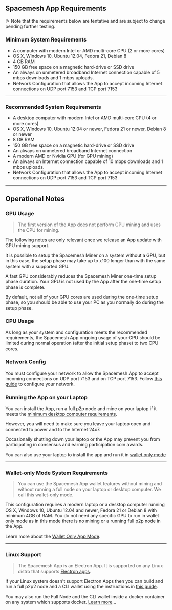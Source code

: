 ## Spacemesh App Requirements

!> Note that the requirements below are tentative and are subject to change pending further testing.

### Minimum System Requirements

- A computer with modern Intel or AMD multi-core CPU (2 or more cores)
- OS X, Windows 10, Ubuntu 12.04, Fedora 21, Debian 8
- 4 GB RAM
- 150 GB free space on a magnetic hard-drive or SSD drive
- An always on unmetered broadband Internet connection capable of 5 mbps downloads and 1 mbps uploads.
- Network Configuration that allows the App to accept incoming Internet connections on UDP port 7153 and TCP port 7153

---

### Recommended System Requirements

- A desktop computer with modern Intel or AMD multi-core CPU (4 or more cores)
- OS X, Windows 10, Ubuntu 12.04 or newer, Fedora 21 or newer, Debian 8 or newer
- 8 GB RAM
- 150 GB free space on a magnetic hard-drive or SSD drive
- An always on unmetered broadband Internet connection
- A modern AMD or Nvidia GPU (for GPU mining)
- An always on Internet connection capable of 10 mbps downloads and 1 mbps uploads.
- Network Configuration that allows the App to accept incoming Internet connections on UDP port 7153 and TCP port 7153

---

## Operational Notes

### GPU Usage

>The first version of the App does not perform GPU mining and uses the CPU for mining.

The following notes are only relevant once we release an App update with GPU mining support.

It is possible to setup the Spacemesh Miner on a system without a GPU, but in this case, the setup phase may take up to x100 longer than with the same system with a supported GPU.

A fast GPU considerably reduces the Spacemesh Miner one-time setup phase duration. Your GPU is not used by the App after the one-time setup phase is complete.

By default, not all of your GPU cores are used during the one-time setup phase, so you should be able to use your PC as you normally do during the setup phase.


### CPU Usage
As long as your system and configuration meets the recommended  requirements, the Spacemesh App ongoing usage of your CPU should be limited during normal operation (after the initial setup phase) to two CPU cores.

### Network Config
You must configure your network to allow the Spacemesh App to accept incoming connections on UDP port 7153 and on TCP port 7153. Follow [this guide](netconfig.md) to configure your network.

### Running the App on your Laptop
You can install the App, run a full p2p node and mine on your laptop if it meets the [minimum desktop computer requirements](requirements.md).

However, you will need to make sure you leave your laptop open and connected to power and to the Internet 24x7.

Occasionally shutting down your laptop or the App may prevent you from participating in consensus and earning participation coin awards.

You can also use your laptop to install the app and run it in [wallet only mode](wallet_mode.md)

---

### Wallet-only Mode System Requirements

> You can use the Spacemesh App wallet features without mining and without running a full node on your laptop or desktop computer. We call this wallet-only mode.

This configuration requires a modern laptop or a desktop computer running OS X, Windows 10, Ubuntu 12.04 and newer, Fedora 21 or Debian 8 with minimum 4GB of RAM. You do not need any specific GPU to run in wallet only mode as in this mode there is no mining or a running full p2p node in the App.

Learn more about the [Wallet Only App Mode](wallet_mode.md).

---

### Linux Support
> The Spacemesh App is an Electron App. It is supported on any Linux distro that supports [Electron apps](https://electronjs.org/docs/tutorial/support).

If your Linux system doesn't support Electron Apps then you can build and run a full p2p2 node and a CLI wallet using the instructions in  [this guide](build.md).

You may also run the Full Node and the CLI wallet inside a docker container on any system which supports docker. [Learn more](docker.md)...
